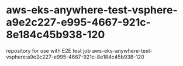 # aws-eks-anywhere-test-vsphere-a9e2c227-e995-4667-921c-8e184c45b938-120
repository for use with E2E test job aws-eks-anywhere-test-vsphere:a9e2c227-e995-4667-921c-8e184c45b938-120
